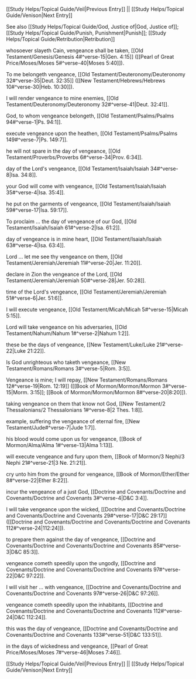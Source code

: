 [[Study Helps/Topical Guide/Veil|Previous Entry]]  ||  [[Study Helps/Topical Guide/Venison|Next Entry]]

 See also [[Study Helps/Topical Guide/God, Justice of|God, Justice of]]; [[Study Helps/Topical Guide/Punish, Punishment|Punish]]; [[Study Helps/Topical Guide/Retribution|Retribution]]

 whosoever slayeth Cain, vengeance shall be taken, [[Old Testament/Genesis/Genesis 4#^verse-15|Gen. 4:15]] ([[Pearl of Great Price/Moses/Moses 5#^verse-40|Moses 5:40]]).

 To me belongeth vengeance, [[Old Testament/Deuteronomy/Deuteronomy 32#^verse-35|Deut. 32:35]] ([[New Testament/Hebrews/Hebrews 10#^verse-30|Heb. 10:30]]).

 I will render vengeance to mine enemies, [[Old Testament/Deuteronomy/Deuteronomy 32#^verse-41|Deut. 32:41]].

 God, to whom vengeance belongeth, [[Old Testament/Psalms/Psalms 94#^verse-1|Ps. 94:1]].

 execute vengeance upon the heathen, [[Old Testament/Psalms/Psalms 149#^verse-7|Ps. 149:7]].

 he will not spare in the day of vengeance, [[Old Testament/Proverbs/Proverbs 6#^verse-34|Prov. 6:34]].

 day of the Lord's vengeance, [[Old Testament/Isaiah/Isaiah 34#^verse-8|Isa. 34:8]].

 your God will come with vengeance, [[Old Testament/Isaiah/Isaiah 35#^verse-4|Isa. 35:4]].

 he put on the garments of vengeance, [[Old Testament/Isaiah/Isaiah 59#^verse-17|Isa. 59:17]].

 To proclaim ... the day of vengeance of our God, [[Old Testament/Isaiah/Isaiah 61#^verse-2|Isa. 61:2]].

 day of vengeance is in mine heart, [[Old Testament/Isaiah/Isaiah 63#^verse-4|Isa. 63:4]].

 Lord ... let me see thy vengeance on them, [[Old Testament/Jeremiah/Jeremiah 11#^verse-20|Jer. 11:20]].

 declare in Zion the vengeance of the Lord, [[Old Testament/Jeremiah/Jeremiah 50#^verse-28|Jer. 50:28]].

 time of the Lord's vengeance, [[Old Testament/Jeremiah/Jeremiah 51#^verse-6|Jer. 51:6]].

 I will execute vengeance, [[Old Testament/Micah/Micah 5#^verse-15|Micah 5:15]].

 Lord will take vengeance on his adversaries, [[Old Testament/Nahum/Nahum 1#^verse-2|Nahum 1:2]].

 these be the days of vengeance, [[New Testament/Luke/Luke 21#^verse-22|Luke 21:22]].

 Is God unrighteous who taketh vengeance, [[New Testament/Romans/Romans 3#^verse-5|Rom. 3:5]].

 Vengeance is mine; I will repay, [[New Testament/Romans/Romans 12#^verse-19|Rom. 12:19]] ([[Book of Mormon/Mormon/Mormon 3#^verse-15|Morm. 3:15]]; [[Book of Mormon/Mormon/Mormon 8#^verse-20|8:20]]).

 taking vengeance on them that know not God, [[New Testament/2 Thessalonians/2 Thessalonians 1#^verse-8|2 Thes. 1:8]].

 example, suffering the vengeance of eternal fire, [[New Testament/Jude#^verse-7|Jude 1:7]].

 his blood would come upon us for vengeance, [[Book of Mormon/Alma/Alma 1#^verse-13|Alma 1:13]].

 will execute vengeance and fury upon them, [[Book of Mormon/3 Nephi/3 Nephi 21#^verse-21|3 Ne. 21:21]].

 cry unto him from the ground for vengeance, [[Book of Mormon/Ether/Ether 8#^verse-22|Ether 8:22]].

 incur the vengeance of a just God, [[Doctrine and Covenants/Doctrine and Covenants/Doctrine and Covenants 3#^verse-4|D&C 3:4]].

 I will take vengeance upon the wicked, [[Doctrine and Covenants/Doctrine and Covenants/Doctrine and Covenants 29#^verse-17|D&C 29:17]] ([[Doctrine and Covenants/Doctrine and Covenants/Doctrine and Covenants 112#^verse-24|112:24]]).

 to prepare them against the day of vengeance, [[Doctrine and Covenants/Doctrine and Covenants/Doctrine and Covenants 85#^verse-3|D&C 85:3]].

 vengeance cometh speedily upon the ungodly, [[Doctrine and Covenants/Doctrine and Covenants/Doctrine and Covenants 97#^verse-22|D&C 97:22]].

 I will visit her ... with vengeance, [[Doctrine and Covenants/Doctrine and Covenants/Doctrine and Covenants 97#^verse-26|D&C 97:26]].

 vengeance cometh speedily upon the inhabitants, [[Doctrine and Covenants/Doctrine and Covenants/Doctrine and Covenants 112#^verse-24|D&C 112:24]].

 this was the day of vengeance, [[Doctrine and Covenants/Doctrine and Covenants/Doctrine and Covenants 133#^verse-51|D&C 133:51]].

 in the days of wickedness and vengeance, [[Pearl of Great Price/Moses/Moses 7#^verse-46|Moses 7:46]].

[[Study Helps/Topical Guide/Veil|Previous Entry]]  ||  [[Study Helps/Topical Guide/Venison|Next Entry]]